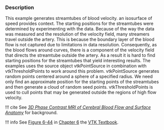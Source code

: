 ### Description
This example generates streamtubes of blood velocity. an isosurface of speed provides context. The starting positions for the streamtubes were determined by experimenting with the data. Because of the way the data was measured and the resolution of the velocity field, many streamers travel outside the artery. This is because the boundary layer of the blood flow is not captured due to limitations in data resolution. Consequently, as the blood flows around curves, there is a component of the velocity field that directs the streamtube outside the artery. As a result it is hard to find starting positions for the streamtubes that yield interesting results. The examples uses the source object vtkPointSource in combination with vtkThresholdPoints to work around this problem. vtkPointSource generates random points centered around a sphere of a specified radius. We need only find an approximate position for the starting points of the streamtubes and then generate a cloud of random seed points. vtkThresholdPoints is used to cull points that may be generated outside the regions of high flow velocity.

!!! cite
    See [*3D Phase Contrast MRI of Cerebral Blood Flow and Surface Anatomy*](http://marchingcubes.org/images/c/c6/3DPhaseContrastMRIofCerebralBloodFlowandSurfaceAnatomy.pdf) for background.

!!! info
    See [Figure 6-44](/VTKBook/06Chapter6/#Figure%206-44) in [Chapter 6](/VTKBook/06Chapter6) the [VTK Textbook](/VTKBook/01Chapter1).
